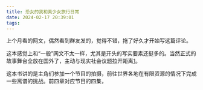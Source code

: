 ```yaml
---
title: 恐女的我和美少女旅行日常
date: 2024-02-17 20:39:01
tags:
---
```


上个月看的网文，偶然看到群友发的，觉得不错，拖了好久才开始写这篇评论。

这本感觉上和“一般”网文不太一样，尤其是开头的写实要素还挺多的。当然正式的故事舞台全放在国外了，主动与现实社会议题拉开距离[1]。

这本书讲的是主角们参加一个节目的拍摄，前往世界各地在有限资源的情况下完成一些离谱的挑战。前四章对应节目的四集，

[1]: https://www.zhihu.com/question/531452135/answer/2475051657